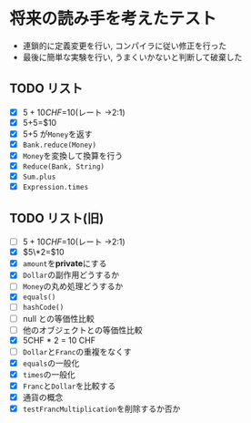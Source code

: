 # 将来の読み手を考えたテスト

- 連鎖的に定義変更を行い, コンパイラに従い修正を行った
- 最後に簡単な実験を行い, うまくいかないと判断して破棄した

## TODO リスト

- [x] $5+10CHF=$10(レート →2:1)
- [x] $5+$5=$10
- [x] $5+$5 が`Money`を返す
- [x] `Bank.reduce(Money)`
- [x] `Money`を変換して換算を行う
- [x] `Reduce(Bank, String)`
- [x] `Sum.plus`
- [x] `Expression.times`

## TODO リスト(旧)

- [ ] $5+10CHF=$10(レート →2:1)
- [x] $5\*2=$10
- [x] `amount`を**private**にする
- [x] `Dollar`の副作用どうするか
- [ ] `Money`の丸め処理どうするか
- [x] `equals()`
- [ ] `hashCode()`
- [ ] null との等価性比較
- [ ] 他のオブジェクトとの等価性比較
- [x] 5CHF \* 2 = 10 CHF
- [ ] `Dollar`と`Franc`の重複をなくす
- [x] `equals`の一般化
- [x] `times`の一般化
- [x] `Franc`と`Dollar`を比較する
- [x] 通貨の概念
- [x] `testFrancMultiplication`を削除するか否か

